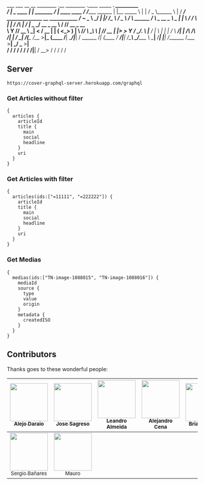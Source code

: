   ___ ___                __            __                              ________                    .__     ________  .____         _____ __________.___    _________                                
 /   |   \_____    ____ |  | _______ _/  |_  ____   ____              /  _____/___________  ______ |  |__  \_____  \ |    |       /  _  \\______   \   |  /   _____/ ______________  __ ___________ 
/    ~    \__  \ _/ ___\|  |/ /\__  \\   __\/  _ \ /    \    ______  /   \  __\_  __ \__  \ \____ \|  |  \  /  / \  \|    |      /  /_\  \|     ___/   |  \_____  \_/ __ \_  __ \  \/ // __ \_  __ \
\    Y    // __ \\  \___|    <  / __ \|  | (  <_> )   |  \  /_____/  \    \_\  \  | \// __ \|  |_> >   Y  \/   \_/.  \    |___  /    |    \    |   |   |  /        \  ___/|  | \/\   /\  ___/|  | \/
 \___|_  /(____  /\___  >__|_ \(____  /__|  \____/|___|  /            \______  /__|  (____  /   __/|___|  /\_____\ \_/_______ \ \____|__  /____|   |___| /_______  /\___  >__|    \_/  \___  >__|   
       \/      \/     \/     \/     \/                 \/                    \/           \/|__|        \/        \__>       \/         \/                       \/     \/                 \/       

## Server

```
https://cover-graphql-server.herokuapp.com/graphql
```

### Get Articles without filter

```
{
  articles {
    articleId
    title {
      main
      social
      headline
    }
    uri
  } 
}
```

### Get Articles with filter

```
{
  articles(ids:["=11111", "=222222"]) {
    articleId
    title {
      main
      social
      headline
    }
    uri
  } 
}
```


### Get Medias

```
{
  medias(ids:["TN-image-1088015", "TN-image-1088016"]) {
    mediaId
    source {
      type
      value
      origin
    }
    metadata {
      createdISO
    }
  }
}
```

## Contributors

Thanks goes to these wonderful people:

<!-- ALL-CONTRIBUTORS-LIST:START - Do not remove or modify this section -->
| [<img src="https://avatars1.githubusercontent.com/u/19291876?v=3&s=100" width="100px;"/><br /><sub>Alejo Daraio</sub>](https://github.com/alejodaraio) | [<img src="https://avatars2.githubusercontent.com/u/1482009?v=4&s=100" width="100px;"/><br /><sub>Jose Sagreso</sub>](https://github.com/jsagredo-scott) | [<img src="https://avatars0.githubusercontent.com/u/1864435?v=4&s=100" width="100px;"/><br /><sub>Leandro Almeida</sub>](https://github.com/leanazulyoro) | [<img src="https://avatars3.githubusercontent.com/u/1032786?v=4&s=100" width="100px;"/><br /><sub>Alejandro Cena</sub>](https://github.com/alejandrocena) | [<img src="https://avatars0.githubusercontent.com/u/21956382?v=4&s=100" width="100px;"/><br /><sub>Brian Novillo</sub>](https://github.com/briannovillo) | [<img src="https://avatars1.githubusercontent.com/u/5498252?v=4&s=100" width="100px;"/><br /><sub>Gabrial Fusca</sub>](https://github.com/gfusca) | [<img src="https://avatars2.githubusercontent.com/u/2520795?v=4&s=100" width="100px;"/><br /><sub>David Tolchinsky</sub>](https://github.com/daver1419) |
| :---: | :---: | :---: | :---: | :---: | :---: | :---: |
| [<img src="https://avatars2.githubusercontent.com/u/11295433?v=4&s=100" width="100px;"/><br /><sub>Sergio Bañares</sub>](https://github.com/sergiobanares) | [<img src="https://avatars0.githubusercontent.com/u/13383009?v=4&s=100" width="100px;"/><br /><sub>Mauro</sub>](https://github.com/Maro90)
<!-- ALL-CONTRIBUTORS-LIST:END -->

